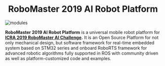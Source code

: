 <h1 style="text-align:center">RoboMaster 2019 AI Robot Platform</h1>

![modules](https://rm-static.djicdn.com/documents/20758/d4e8eabc0a8161547546323338435301.jpg)

**RoboMaster 2019 AI Robot Platform** is a universal mobile robot platform for [**ICRA 2019 RoboMaster AI Challenge**](https://www.icra2019.org/competitions/dji-robomaster-ai-challenge)**.**   It is an Open Source Platform for not only mechanical design, but software framework for real-time embedded system based on STM32 series and onboard RoboRTS framework for advanced robotic algorithms fully supported in ROS with community driven as well as platform-customized code and examples.  



